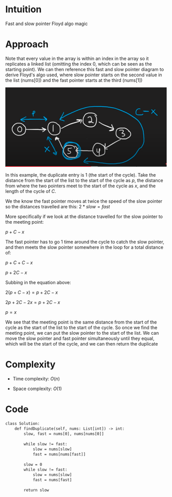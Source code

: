 # Intuition
Fast and slow pointer Floyd algo magic

# Approach
Note that every value in the array is within an index in the array so it replicates a linked list (omitting the index 0, which can be seen as the starting point). We can then reference this fast and slow pointer diagram to derive Floyd's algo used, where slow pointer starts on the second value in the list (nums[0]) and the fast pointer starts at the third (nums[1])

![image info](/images/cycle.png)

In this example, the duplicate entry is 1 (the start of the cycle). Take the distance from the start of the list to the start of the cycle as $p$, the distance from where the two pointers meet to the start of the cycle as $x$, and the length of the cycle of $C$.

We the know the fast pointer moves at twice the speed of the slow pointer so the distances travelled are this:
$2 * slow = fast$

More specifically if we look at the distance travelled for the slow pointer to the meeting point:

$p + C -x$

The fast pointer has to go 1 time around the cycle to catch the slow pointer, and then meets the slow pointer somewhere in the loop for a total distance of:

$p + C + C - x$

$p + 2C - x$

Subbing in the equation above:

$2(p + C - x) = p + 2C - x$

$2p + 2C - 2x = p + 2C - x$

$p = x$

We see that the meeting point is the same distance from the start of the cycle as the start of the list to the start of the cycle. So once we find the meeting point, we can put the slow pointer to the start of the list. We can move the slow pointer and fast pointer simultaneously until they equal, which will be the start of the cycle, and we can then return the duplicate 

# Complexity
- Time complexity: $O(n)$
<!-- Add your time complexity here, e.g. $$O(n)$$ -->

- Space complexity: $O(1)$
<!-- Add your space complexity here, e.g. $$O(n)$$ -->

# Code
```python3
class Solution:
    def findDuplicate(self, nums: List[int]) -> int:
        slow, fast = nums[0], nums[nums[0]]

        while slow != fast:
            slow = nums[slow]
            fast = nums[nums[fast]]

        slow = 0
        while slow != fast:
            slow = nums[slow]
            fast = nums[fast]

        return slow
```
